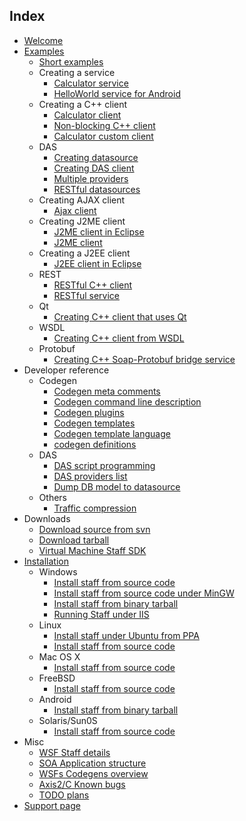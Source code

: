 ## Index ##

  * [Welcome](Welcome.md)
  * [Examples](Examples.md)
    * [Short examples](BriefExamples.md)
    * Creating a service
      * [Calculator service](ExampleCalculatorService.md)
      * [HelloWorld service for Android](ExampleHelloWorldServiceAndroid.md)
    * Creating a C++ client
      * [Calculator client](ExampleCalculatorClient.md)
      * [Non-blocking C++ client](ExampleCalculatorNonBlocking.md)
      * [Calculator custom client](ExampleCalculatorCustomClient.md)
    * DAS
      * [Creating datasource](ExampleDasDataSource.md)
      * [Creating DAS client](ExampleDasClient.md)
      * [Multiple providers](DasMultipleProviders.md)
      * [RESTful datasources](DasRestfulDatasources.md)
    * Creating AJAX client
      * [Ajax client](ExampleCalculatorAjaxClient.md)
    * Creating J2ME client
      * [J2ME client in Eclipse](ExampleCalculatorJ2meClientInEclipse.md)
      * [J2ME client](ExampleCalculatorJ2meClient.md)
    * Creating a J2EE client
      * [J2EE client in Eclipse](ExampleCalculartorJ2EEClientInEclipse.md)
    * REST
      * [RESTful C++ client](ExampleCalculatorRestfulClient.md)
      * [RESTful service](ExampleCalculatorRestfulService.md)
    * Qt
      * [Creating C++ client that uses Qt](ExampleStockQuoteQtCreator.md)
    * WSDL
      * [Creating C++ client from WSDL](ExampleCreatingCppClientFromWsdl.md)
    * Protobuf
      * [Creating C++ Soap-Protobuf bridge service](ExampleProtobufBridge.md)
  * Developer reference
    * Codegen
      * [Codegen meta comments](CodegenMetacomments.md)
      * [Codegen command line description](CodegenCommandLine.md)
      * [Codegen plugins](CodegenPlugins.md)
      * [Codegen templates](CodegenTemplates.md)
      * [Codegen template language](CodegenTemplateLanguage.md)
      * [codegen definitions](CodegenDefinitions.md)
    * DAS
      * [DAS script programming](DasScriptProgramming.md)
      * [DAS providers list](DasProviders.md)
      * [Dump DB model to datasource](DasDumpDb.md)
    * Others
      * [Traffic compression](TrafficCompression.md)
  * Downloads
    * [Download source from svn](http://code.google.com/p/staff/source/checkout)
    * [Download tarball](http://code.google.com/p/staff/downloads/list)
    * [Virtual Machine Staff SDK](VirtualMachineStaffSDK.md)
  * [Installation](InstallationManual.md)
    * Windows
      * [Install staff from source code](InstallationManualWindows.md)
      * [Install staff from source code under MinGW](InstallationManualWindowsMinGW.md)
      * [Install staff from binary tarball](InstallationManualWindowsBinary.md)
      * [Running Staff under IIS](ConfigurationWindowsIIS.md)
    * Linux
      * [Install staff under Ubuntu from PPA](InstallationManualUbuntuPpa.md)
      * [Install staff from source code](InstallationManualLinux.md)
    * Mac OS X
      * [Install staff from source code](InstallationManualMacOSX.md)
    * FreeBSD
      * [Install staff from source code](InstallationManualFreeBSD.md)
    * Android
      * [Install staff from binary tarball](InstallationManualAndroidBinary.md)
    * Solaris/Sun0S
      * [Install staff from source code](InstallationManualSolaris.md)
  * Misc
    * [WSF Staff details](StaffDetails.md)
    * [SOA Application structure](SoaApplicationStruct.md)
    * [WSFs Codegens overview](WsfCodegensOverview.md)
    * [Axis2/C Known bugs](KnownBugsAxis2c.md)
    * [TODO plans](ToDo.md)
  * [Support page](SupportPage.md)